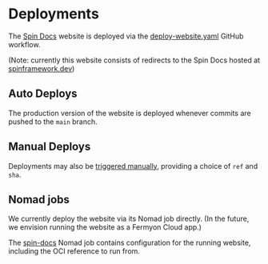 # Deployments

The [Spin Docs](https://spin.fermyon.dev) website is deployed via the [deploy-website.yaml](../.github/workflows/deploy-website.yml) GitHub workflow.

(Note: currently this website consists of redirects to the Spin Docs hosted at [spinframework.dev](https://spinframework.dev))

## Auto Deploys

The production version of the website is deployed whenever commits are pushed to the `main` branch.

## Manual Deploys

Deployments may also be [triggered manually](https://github.com/fermyon/spin/actions/workflows/deploy-website.yml), providing a choice of `ref` and `sha`.

## Nomad jobs

We currently deploy the website via its Nomad job directly. (In the future, we envision running the website as a Fermyon Cloud app.)

The [spin-docs](./spin-docs.nomad) Nomad job contains configuration for the running website, including the OCI reference to run from.